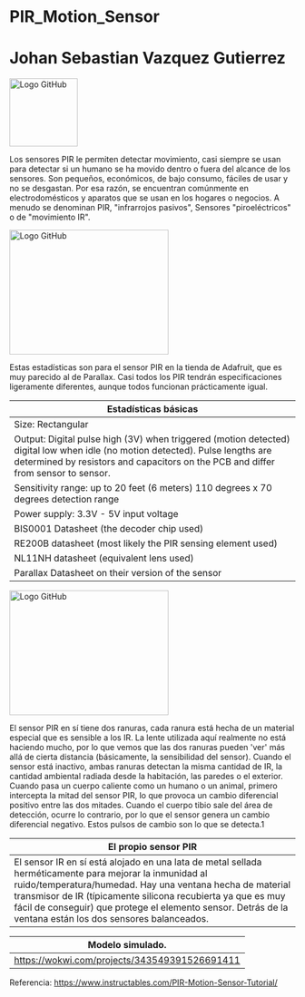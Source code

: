 # PIR_Motion_Sensor

# Johan Sebastian Vazquez Gutierrez

<a target="_top"><img src= "https://i.imgur.com/uWteCty.gif" width="120" height="120" alt="Logo GitHub" border="0" /></a>

Los sensores PIR le permiten detectar movimiento, casi siempre se usan para detectar si un humano se ha movido dentro o fuera del alcance de los sensores. Son pequeños, económicos, de bajo consumo, fáciles de usar y no se desgastan. Por esa razón, se encuentran comúnmente en electrodomésticos y aparatos que se usan en los hogares o negocios. A menudo se denominan PIR, "infrarrojos pasivos",
Sensores "piroeléctricos" o de "movimiento IR".

<a target="_top"><img src= "https://content.instructables.com/ORIG/FXY/EQAU/FYIZHAJN/FXYEQAUFYIZHAJN.jpg?auto=webp&frame=1&crop=3:2&width=807&fit=bounds&md=6e7ab9813972c99e99532482e1e81e80" width="280" height="220" alt="Logo GitHub" border="0" /></a>

Estas estadísticas son para el sensor PIR en la tienda de Adafruit, que es muy parecido al de Parallax. Casi todos los PIR tendrán especificaciones ligeramente diferentes, aunque todos funcionan prácticamente igual.


|  Estadísticas básicas                        |
|----------------------------------------------|
| Size: Rectangular                            | 
| Output: Digital pulse high (3V) when triggered (motion detected) digital low when idle (no motion detected). Pulse lengths are determined by resistors and capacitors on the PCB and differ from sensor to sensor.             |
| Sensitivity range: up to 20 feet (6 meters) 110 degrees x 70 degrees detection range | 
| Power supply: 3.3V - 5V input voltage                     |
| BIS0001 Datasheet (the decoder chip used)                  | 
| RE200B datasheet (most likely the PIR sensing element used)             |
| NL11NH datasheet (equivalent lens used)             |
| Parallax Datasheet on their version of the sensor              |

<a target="_top"><img src= "https://content.instructables.com/ORIG/FXW/S6GH/FYNTA23Z/FXWS6GHFYNTA23Z.jpg?auto=webp&frame=1&fit=bounds&md=88e0a0b06d303bad31dc6b6e697f0507" width="280" height="220" alt="Logo GitHub" border="0" /></a>

El sensor PIR en sí tiene dos ranuras, cada ranura está hecha de un material especial que es sensible a los IR. La lente utilizada aquí realmente no está haciendo mucho, por lo que vemos que las dos ranuras pueden 'ver' más allá de cierta distancia (básicamente, la sensibilidad del sensor). Cuando el sensor está inactivo, ambas ranuras detectan la misma cantidad de IR,
la cantidad ambiental radiada desde la habitación, las paredes o el exterior. Cuando pasa un cuerpo caliente como un humano o un animal, primero intercepta la mitad del sensor PIR, lo que provoca un cambio diferencial positivo entre las dos mitades. Cuando el cuerpo tibio sale del área de detección, ocurre lo contrario,
por lo que el sensor genera un cambio diferencial negativo. Estos pulsos de cambio son lo que se detecta.1

| El propio sensor PIR             |
|----------------------------------------------|
| El sensor IR en sí está alojado en una lata de metal sellada herméticamente para mejorar la inmunidad al ruido/temperatura/humedad. Hay una ventana hecha de material transmisor de IR (típicamente silicona recubierta ya que es muy fácil de conseguir) que protege el elemento sensor. Detrás de la ventana están los dos sensores balanceados.             |

|Modelo simulado.|
|----------------------------------------------|
|https://wokwi.com/projects/343549391526691411|

Referencia:
https://www.instructables.com/PIR-Motion-Sensor-Tutorial/

